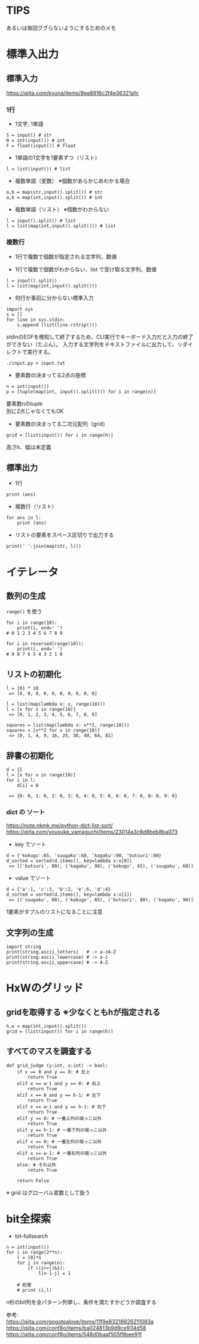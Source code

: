 # TIPS

あるいは毎回ググらないようにするためのメモ

# 標準入出力

## 標準入力

https://qiita.com/kyuna/items/8ee8916c2f4e36321a1c

### 1行

* 1文字, 1単語
```
S = input() # str
N = int(input()) # int
F = float(input()) # float
```

* 1単語の1文字を1要素ずつ（リスト）
```
l = list(input()) # list
```

* 複数単語（変数） ※個数があらかじめわかる場合
```
a,b = map(str,input().split()) # str
a,b = map(int,input().split()) # int
```

* 複数単語（リスト） ※個数がわからない
```
l = input().split() # list 
l = list(map(int,input().split())) # list
```

### 複数行

* 1行で複数で個数が指定される文字列、数値

* 1行で複数で個数がわからない、list で受け取る文字列、数値
```
l = input().split()
l = list(map(int,input().split()))
```

* 何行か事前に分からない標準入力
```
import sys
s = []
for line in sys.stdin:
    s.append (list(line.rstrip()))
```

stdinのEOFを検知して終了するため、CLI実行でキーボード入力だと入力の終了ができない（たぶん）。
入力する文字列をテキストファイルに出力して、リダイレクトで実行する。
```
./input.py < input.txt
```

* 要素数の決まってる2点の座標
```
n = int(input())
p = [tuple(map(int, input().split())) for i in range(n)]
```
要素数nのtuple  
別に2点じゃなくてもOK


* 要素数の決まってる二次元配列（grid）
```
grid = [list(input()) for i in range(h)]
```
高さh、幅は未定義

## 標準出力

* 1行
```
print (ans)
```

* 複数行（リスト）
```
for ans in l:
    print (ans)
```

* リストの要素をスペース区切りで出力する
```
print(' '.join(map(str, l)))
```


# イテレータ

## 数列の生成

`range()` を使う

```
for i in range(10):
    print(i, end=' ')
# 0 1 2 3 4 5 6 7 8 9

for i in reversed(range(10)):
    print(i, end=' ')
# 9 8 7 6 5 4 3 2 1 0 
```

## リストの初期化

```
l = [0] * 10
 => [0, 0, 0, 0, 0, 0, 0, 0, 0, 0]
```

```
l = list(map(lambda x: x, range(10)))
l = [x for x in range(10)]
 => [0, 1, 2, 3, 4, 5, 6, 7, 8, 9]
```

```
squares = list(map(lambda x: x**2, range(10)))
squares = [x**2 for x in range(10)]
 => [0, 1, 4, 9, 16, 25, 36, 49, 64, 81]
```

## 辞書の初期化

```
d = {}
l = [x for x in range(10)]
for i in l:
    d[i] = 0

 => {0: 0, 1: 0, 2: 0, 3: 0, 4: 0, 5: 0, 6: 0, 7: 0, 8: 0, 9: 0}
```

### dict の ソート

https://note.nkmk.me/python-dict-list-sort/  
https://qiita.com/yousuke_yamaguchi/items/23014a3c8d8beb8ba073  

* key でソート
```
d = {'kokugo':65, 'suugaku':60, 'kagaku':90, 'butsuri':80}
d_sorted = sorted(d.items(), key=lambda x:x[0])
 => [('butsuri', 80), ('kagaku', 90), ('kokugo', 65), ('suugaku', 60)]
```

* value でソート
```
d = {'a':1, 'c':3, 'b':2, 'e':6, 'd':4}
d_sorted = sorted(d.items(), key=lambda x:x[1])
 => [('suugaku', 60), ('kokugo', 65), ('butsuri', 80), ('kagaku', 90)]
```
1要素がタプルのリストになることに注意

## 文字列の生成

```
import string
print(string.ascii_letters)   # -> a-zA-Z
print(string.ascii_lowercase) # -> a-z
print(string.ascii_uppercase) # -> A-Z
```

# HxWのグリッド

## gridを取得する ※少なくともhが指定される
```
h,w = map(int,input().split())
grid = [list(input()) for i in range(h)]
```

## すべてのマスを調査する

```
def grid_judge (y:int, x:int) -> bool:
    if x == 0 and y == 0: # 左上
        return True
    elif x == w-1 and y == 0: # 右上
        return True
    elif x == 0 and y == h-1: # 左下
        return True
    elif x == w-1 and y == h-1: # 右下
        return True
    elif y == 0: # 一番上列の端っこ以外
        return True
    elif y == h-1: # 一番下列の端っこ以外
        return True
    elif x == 0: # 一番左列の端っこ以外
        return True
    elif x == w-1: # 一番右列の端っこ以外
        return True
    else: # それ以外
        return True

    return False
```
※ grid はグローバル変数として扱う

# bit全探索

* bit-fullsearch
```
n = int(input())
for i in range(2**n):
    l = [0]*n
    for j in range(n):
        if ((i>>j)&1):
            l[n-1-j] = 1

    # 処理
    # print (i,l)
```
n桁のbit列を全パターン列挙し、条件を満たすかどうか調査する  

参考:  
https://qiita.com/gogotealove/items/11f9e83218926211083a  
https://qiita.com/conf8o/items/ba024813b9d9ce934d58  
https://qiita.com/conf8o/items/548d0baaf505f9bee91f  
